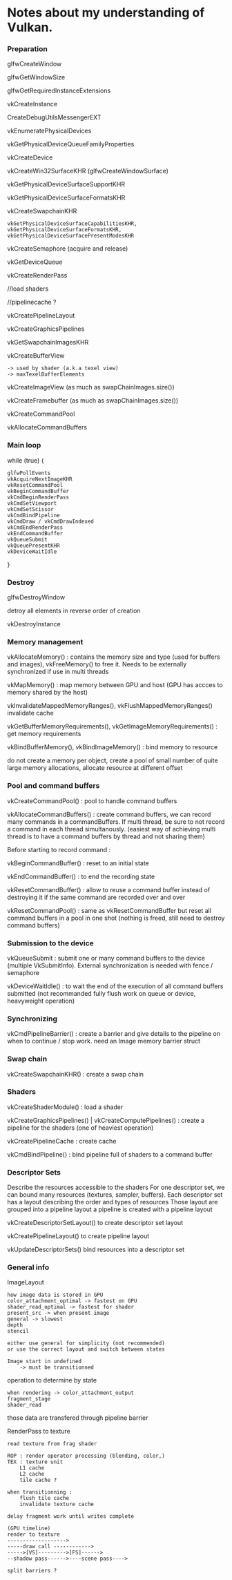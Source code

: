# Notes about my understanding of Vulkan.

### Preparation

glfwCreateWindow

glfwGetWindowSize

glfwGetRequiredInstanceExtensions

vkCreateInstance

CreateDebugUtilsMessengerEXT

vkEnumeratePhysicalDevices

vkGetPhysicalDeviceQueueFamilyProperties

vkCreateDevice

vkCreateWin32SurfaceKHR (glfwCreateWindowSurface)

vkGetPhysicalDeviceSurfaceSupportKHR

vkGetPhysicalDeviceSurfaceFormatsKHR

vkCreateSwapchainKHR

	vkGetPhysicalDeviceSurfaceCapabilitiesKHR, vkGetPhysicalDeviceSurfaceFormatsKHR, vkGetPhysicalDeviceSurfacePresentModesKHR	
	
vkCreateSemaphore (acquire and release)

vkGetDeviceQueue

vkCreateRenderPass

//load shaders

//pipelinecache ?

vkCreatePipelineLayout

vkCreateGraphicsPipelines

vkGetSwapchainImagesKHR

vkCreateBufferView 

	-> used by shader (a.k.a texel view)
	-> maxTexelBufferElements
	
vkCreateImageView (as much as swapChainImages.size()) 

vkCreateFramebuffer (as much as swapChainImages.size())

vkCreateCommandPool

vkAllocateCommandBuffers

### Main loop

while (true) {

	glfwPollEvents
	vkAcquireNextImageKHR
	vkResetCommandPool
	vkBeginCommandBuffer
	vkCmdBeginRenderPass
	vkCmdSetViewport
	vkCmdSetScissor
	vkCmdBindPipeline
	vkCmdDraw / vkCmdDrawIndexed
	vkCmdEndRenderPass
	vkEndCommandBuffer
	vkQueueSubmit
	vkQueuePresentKHR
	vkDeviceWaitIdle
}


### Destroy

glfwDestroyWindow

detroy all elements in reverse order of creation

vkDestroyInstance

### Memory management

vkAllocateMemory() : contains the memory size and type (used for buffers and images), vkFreeMemory() to free it. Needs to be 
externally synchronized if use in multi threads

vkMapMemory() : map memory between GPU and host (GPU has accces to memory shared by the host)

vkInvalidateMappedMemoryRanges(), vkFlushMappedMemoryRanges() invalidate cache

vkGetBufferMemoryRequirements(), vkGetImageMemoryRequirements() : get memory requirements 

vkBindBufferMemory(), vkBindImageMemory() : bind memory to resource

do not create a memory per object, create a pool of small number of quite large memory allocations, allocate resource at different offset

### Pool and command buffers

vkCreateCommandPool() : pool to handle command buffers

vkAllocateCommandBuffers() : create command buffers, we can record many commands in a commandBuffers.
If multi thread, be sure to not record a command in each thread simultanously. (easiest way of achieving multi thread is to have a command buffers by thread and not sharing them)

Before starting to record command :

vkBeginCommandBuffer() : reset to an initial state

vkEndCommandBuffer() : to end the recording state

vkResetCommandBuffer() : allow to reuse a command buffer instead of destroying it if the same command are recorded over and over

vkResetCommandPool() : same as vkResetCommandBuffer but reset all command buffers in a pool in one shot (nothing is freed, still need to destroy command buffers)

### Submission to the device

vkQueueSubmit : submit one or many command buffers to the device (multiple VkSubmitInfo).
External synchronization is needed with fence / semaphore

vkDeviceWaitIdle() : to wait the end of the execution of all command buffers submitted (not recommanded fully flush work on queue or device, heavyweight operation)

### Synchronizing

vkCmdPipelineBarrier() : create a barrier and give details to the pipeline on when to continue / stop work.
need an Image memory barrier struct

### Swap chain

vkCreateSwapchainKHR() : create a swap chain

### Shaders

vkCreateShaderModule() : load a shader

vkCreateGraphicsPipelines() | vkCreateComputePipelines() : create a pipeline for the shaders (one of heaviest operation)

vkCreatePipelineCache : create cache

vkCmdBindPipeline() : bind pipeline full of shaders to a command buffer

### Descriptor Sets

Describe the resources accessible to the shaders
For one descriptor set, we can bound many resources (textures, sampler, buffers). 
Each descriptor set has a layout describing the order and types of resources
Those layout are grouped into a pipeline layout
a pipeline is created with a pipeline layout

vkCreateDescriptorSetLayout() to create descriptor set layout

vkCreatePipelineLayout() to create pipeline layout

vkUpdateDescriptorSets() bind resources into a descriptor set

### General info

ImageLayout 

	how image data is stored in GPU
	color_attachment_optimal -> fastest on GPU
	shader_read_optimal -> fastest for shader
	present_src -> when present image
	general -> slowest
	depth
	stencil
		
	either use general for simplicity (not recommended) 
	or use the correct layout and switch between states
	
	Image start in undefined
		-> must be transitionned
		
operation to determine by state

	when rendering -> color_attachment_output
	fragment_stage
	shader_read
	
those data are transfered through pipeline barrier

RenderPass to texture

	read texture from frag shader
	
	ROP : render operator processing (blending, color,)
	TEX : texture unit
		L1 cache
		L2 cache
		tile cache ?
	
	when transitionning :
		flush tile cache
		invalidate texture cache
		
	delay fragment work until writes complete
	
	(GPU timeline)
	render to texture    
	------------------->
	-----draw call ------------>
	----->[VS]--------->[FS]------>
	--shadow pass------>----scene pass---->
	
	split barriers ?

